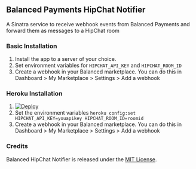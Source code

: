 ## Balanced Payments HipChat Notifier
A Sinatra service to receive webhook events from Balanced Payments and forward them as messages to a HipChat room

### Basic Installation
1. Install the app to a server of your choice.
2. Set environment variables for `HIPCHAT_API_KEY` and `HIPCHAT_ROOM_ID`
3. Create a webhook in your Balanced marketplace. You can do this in Dashboard > My Marketplace > Settings > Add a webhook

### Heroku Installation
1. [![Deploy](https://www.herokucdn.com/deploy/button.png)](https://heroku.com/deploy?template=https://github.com/faithstreet/Balanced-HipChat-Notifier)
2. Set the environment variables `heroku config:set HIPCHAT_API_KEY=youapikey HIPCHAT_ROOM_ID=roomid`
3. Create a webhook in your Balanced marketplace. You can do this in Dashboard > My Marketplace > Settings > Add a webhook

### Credits
Balanced HipChat Notifier is released under the [MIT License](http://www.opensource.org/licenses/MIT).
